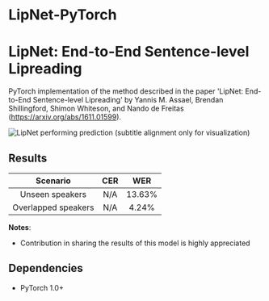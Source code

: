 # LipNet-PyTorch

# LipNet: End-to-End Sentence-level Lipreading
PyTorch implementation of the method described in the paper 'LipNet: End-to-End Sentence-level Lipreading' by Yannis M. Assael, Brendan Shillingford, Shimon Whiteson, and Nando de Freitas (https://arxiv.org/abs/1611.01599).

![LipNet performing prediction (subtitle alignment only for visualization)](assets/lipreading.gif)

## Results
|       Scenario          |  CER  |  WER  |
|:-----------------------:|:-----:|:-----:|
|    Unseen speakers      |  N/A  |  13.63%  |
|   Overlapped speakers   |  N/A  |  4.24%  |

**Notes**:

- Contribution in sharing the results of this model is highly appreciated

## Dependencies
* PyTorch 1.0+
